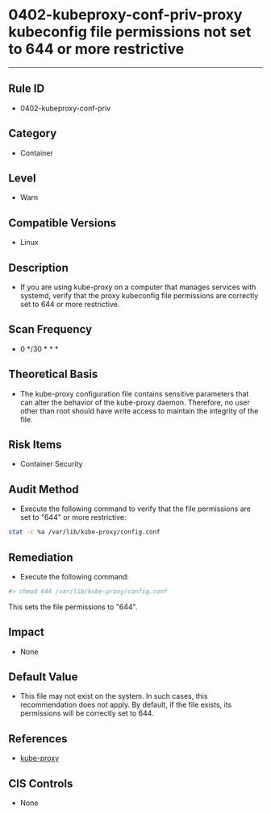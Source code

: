 # 0402-kubeproxy-conf-priv-proxy kubeconfig file permissions not set to 644 or more restrictive
---

## Rule ID

- 0402-kubeproxy-conf-priv


## Category

- Container


## Level

- Warn


## Compatible Versions


- Linux




## Description


- If you are using kube-proxy on a computer that manages services with systemd, verify that the proxy kubeconfig file permissions are correctly set to 644 or more restrictive.



## Scan Frequency
- 0 */30 * * *

## Theoretical Basis


- The kube-proxy configuration file contains sensitive parameters that can alter the behavior of the kube-proxy daemon. Therefore, no user other than root should have write access to maintain the integrity of the file.



## Risk Items


- Container Security



## Audit Method
- Execute the following command to verify that the file permissions are set to "644" or more restrictive:

```bash
stat -c %a /var/lib/kube-proxy/config.conf
```



## Remediation
- Execute the following command:
```bash
#> chmod 644 /var/lib/kube-proxy/config.conf
```
This sets the file permissions to "644".



## Impact


- None




## Default Value


- This file may not exist on the system. In such cases, this recommendation does not apply. By default, if the file exists, its permissions will be correctly set to 644.




## References


- [kube-proxy](https://kubernetes.io/docs/admin/kube-proxy/)



## CIS Controls


- None